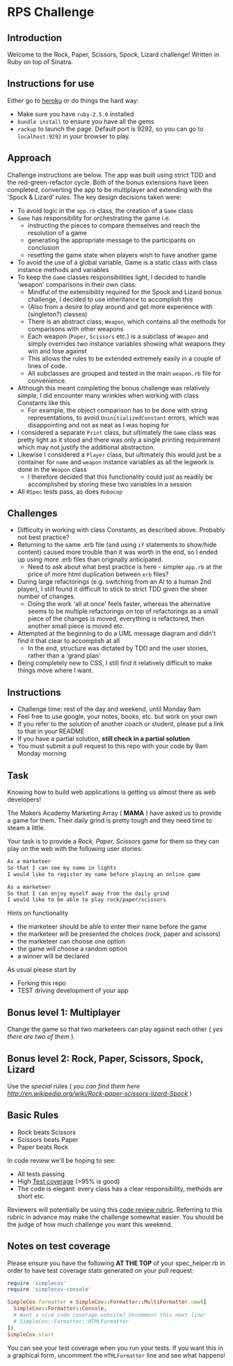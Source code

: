 # RPS Challenge

Introduction
------

Welcome to the Rock, Paper, Scissors, Spock, Lizard challenge! Written in Ruby on top of Sinatra. 

Instructions for use
-----

Either go to [heroku](https://rps-challenge-spock.herokuapp.com/) or do things the hard way:
- Make sure you have `ruby-2.5.0` installed
- `bundle install` to ensure you have all the gems
- `rackup` to launch the page. Default port is 9292, so you can go to `localhost:9292` in your browser to play.

Approach
--------

Challenge instructions are below. The app was built using strict TDD and the red-green-refactor cycle.
Both of the bonus extensions have been completed, converting the app to be multiplayer and extending with the 'Spock & Lizard' rules. 
The key design decisions taken were:
- To avoid logic in the `app.rb` class, the creation of a `Game` class
- `Game` has responsibility for orchestrating the game i.e.
    - instructing the pieces to compare themselves and reach the resolution of a game
    - generating the appropriate message to the participants on conclusion
    - resetting the game state when players wish to have another game
- To avoid the use of a global variable, Game is a static class with class instance methods and variables
- To keep the `Game` classes responsibilities light, I decided to handle 'weapon' comparisons in their own class:
    - Mindful of the extensibility required for the Spock and Lizard bonus challenge, I decided to use inheritance to accomplish this
    - (Also from a desire to play around and get more experience with (singleton?) classes)
    - There is an abstract class, `Weapon`, which contains all the methods for comparisons with other weapons
    - Each weapon (`Paper`, `Scissors` etc.) is a subclass of `Weapon` and simply overrides two instance variables showing what weapons they win and lose against
    - This allows the rules to be extended extremely easily in a couple of lines of code. 
    - All subclasses are grouped and tested in the main `weapon.rb` file for convenience. 
- Although this meant completing the bonus challenge was relatively simple, I did encounter many wrinkles when working with class Constants like this
    - For example, the object comparison has to be done with string representations, to avoid `UninitializedConstant` errors, which was disappointing and not as neat as I was hoping for
- I considered a separate `Print` class, but ultimately the `Game` class was pretty light as it stood and there was only a single printing requirement which may not justify the additional abstraction.
- Likewise I considered a `Player` class, but ultimately this would just be a container for `name` and `weapon` instance variables as all the legwork is done in the `Weapon` class
    - I therefore decided that this functionality could just as readily be accomplished by storing these two variables in a session
- All `RSpec` tests pass, as does `Rubocop`

Challenges
----------

- Difficulty in working with class Constants, as described above. Probably not best practice?
- Returning to the same .erb file (and using `if` statements to show/hide content) caused more trouble than it was worth in the end, so I ended up using more .erb files than originally anticipated. 
    - Need to ask about what best practice is here - simpler `app.rb` at the price of more html duplication between `erb` files? 
- During large refactorings (e.g. switching from an AI to a human 2nd player), I still found it difficult to stick to strict TDD given the sheer number of changes. 
    - Doing the work 'all at once' feels faster, whereas the alternative seems to be multiple refactorings on top of refactorings as a small piece of the changes is moved, everything is refactored, then another small piece is moved etc.
- Attempted at the beginning to do a UML message diagram and didn't find it that clear to accomplish at all
    - In the end, structure was dictated by TDD and the user stories, rather than a 'grand plan'
- Being completely new to CSS, I still find it relatively difficult to make things move where I want. 
    
Instructions
-------

* Challenge time: rest of the day and weekend, until Monday 9am
* Feel free to use google, your notes, books, etc. but work on your own
* If you refer to the solution of another coach or student, please put a link to that in your README
* If you have a partial solution, **still check in a partial solution**
* You must submit a pull request to this repo with your code by 9am Monday morning

Task
----

Knowing how to build web applications is getting us almost there as web developers!

The Makers Academy Marketing Array ( **MAMA** ) have asked us to provide a game for them. Their daily grind is pretty tough and they need time to steam a little.

Your task is to provide a _Rock, Paper, Scissors_ game for them so they can play on the web with the following user stories:

```sh
As a marketeer
So that I can see my name in lights
I would like to register my name before playing an online game

As a marketeer
So that I can enjoy myself away from the daily grind
I would like to be able to play rock/paper/scissors
```

Hints on functionality

- the marketeer should be able to enter their name before the game
- the marketeer will be presented the choices (rock, paper and scissors)
- the marketeer can choose one option
- the game will choose a random option
- a winner will be declared


As usual please start by

* Forking this repo
* TEST driving development of your app


## Bonus level 1: Multiplayer

Change the game so that two marketeers can play against each other ( _yes there are two of them_ ).

## Bonus level 2: Rock, Paper, Scissors, Spock, Lizard

Use the _special_ rules ( _you can find them here http://en.wikipedia.org/wiki/Rock-paper-scissors-lizard-Spock_ )

## Basic Rules

- Rock beats Scissors
- Scissors beats Paper
- Paper beats Rock

In code review we'll be hoping to see:

* All tests passing
* High [Test coverage](https://github.com/makersacademy/course/blob/master/pills/test_coverage.md) (>95% is good)
* The code is elegant: every class has a clear responsibility, methods are short etc.

Reviewers will potentially be using this [code review rubric](docs/review.md).  Referring to this rubric in advance may make the challenge somewhat easier.  You should be the judge of how much challenge you want this weekend.

Notes on test coverage
----------------------

Please ensure you have the following **AT THE TOP** of your spec_helper.rb in order to have test coverage stats generated
on your pull request:

```ruby
require 'simplecov'
require 'simplecov-console'

SimpleCov.formatter = SimpleCov::Formatter::MultiFormatter.new([
  SimpleCov::Formatter::Console,
  # Want a nice code coverage website? Uncomment this next line!
  # SimpleCov::Formatter::HTMLFormatter
])
SimpleCov.start
```

You can see your test coverage when you run your tests. If you want this in a graphical form, uncomment the `HTMLFormatter` line and see what happens!
